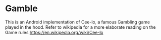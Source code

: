 # Gamble
This is an Android implementation of Cee-lo, a famous Gambling game played in the hood.
Refer to wikipedia for a more elaborate reading on the Game rules 
https://en.wikipedia.org/wiki/Cee-lo
